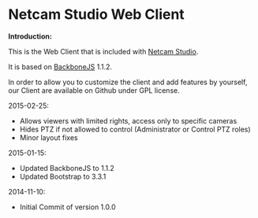 Netcam Studio Web Client
========================

**Introduction:**

This is the Web Client that is included with [Netcam Studio](http://www.netcamstudio.com).

It is based on [BackboneJS](http://backbonejs.org/) 1.1.2.

In order to allow you to customize the client and add features by yourself, our Client are available on Github under GPL license.

2015-02-25:
- Allows viewers with limited rights, access only to specific cameras
- Hides PTZ if not allowed to control (Administrator or Control PTZ roles)
- Minor layout fixes

2015-01-15:
- Updated BackboneJS to 1.1.2
- Updated Bootstrap to 3.3.1


2014-11-10:
- Initial Commit of version 1.0.0
